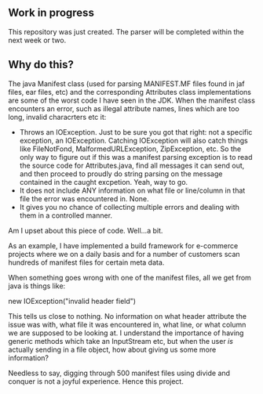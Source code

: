 Work in progress
----------------
This repository was just created. The parser will be completed within the 
next week or two. 

Why do this?
------------
The java Manifest class (used for parsing MANIFEST.MF files found in 
jaf files, ear files, etc) and the corresponding Attributes class implementations
are some of the worst code I have seen in the JDK. When the manifest class 
encounters an error, such as illegal attribute names, lines which are too 
long, invalid characrters etc it: 

* Throws an IOException. Just to be sure you got that right: not a specific exception, 
  an IOException. Catching IOException will also catch things like FileNotFond, 
  MalformedURLException, ZipException, etc. So the only way to figure out if this 
  was a manifest parsing exception is to read the source code for Attributes.java,
  find all messages it can send out, and then proceed to proudly do string parsing 
  on the message contained in the caught excpetion. Yeah, way to go.  
* It does not include ANY information on what file or line/column in 
  that file the error was encountered in. None.  
* It gives you no chance of collecting multiple errors and dealing with 
  them in a controlled manner.

Am I upset about this piece of code. Well...a bit. 

As an example, I have implemented a build framework for e-commerce projects 
where we on a daily basis and for a number of customers scan hundreds of 
manifest files for certain meta data. 

When something goes wrong with one of the manifest files, all we get from java
is things like: 

  new IOException("invalid header field")

This tells us close to nothing. No information on what header attribute the issue
was with, what file it was encountered in, what line, or what column we are supposed
to be looking at. I understand the importance of having generic methods which take
an InputStream etc, but when the user _is_ actually sending in a file object, 
how about giving us some more information? 

Needless to say, digging through 500 manifest files using divide 
and conquer is not a joyful experience. Hence this project. 
